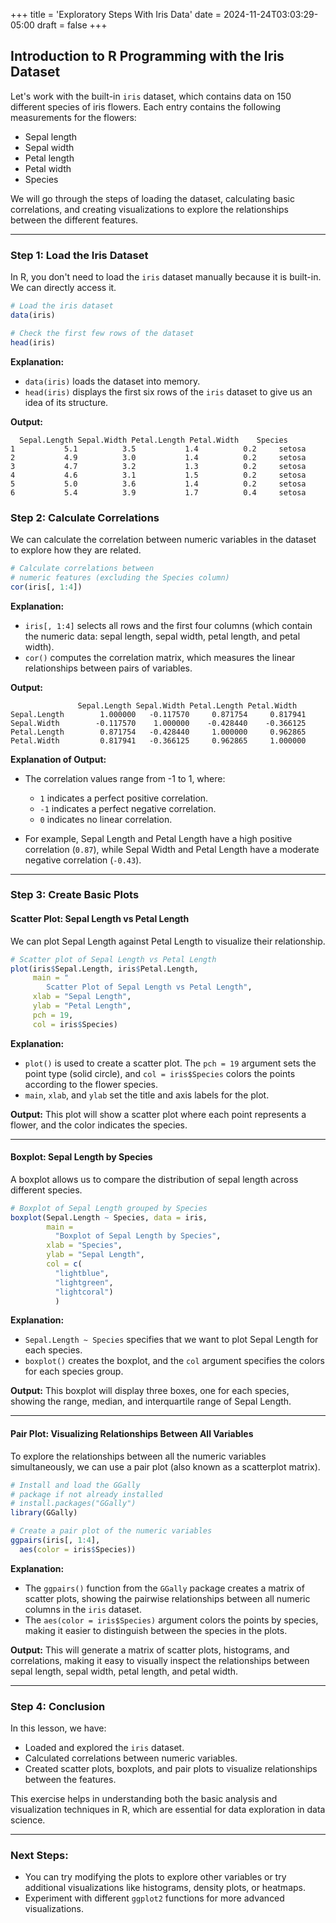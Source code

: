 +++
title = 'Exploratory Steps With Iris Data'
date = 2024-11-24T03:03:29-05:00
draft = false
+++

## Introduction to R Programming with the Iris Dataset

Let's work with the built-in `iris` dataset, which contains data on 150 different species of iris flowers. Each entry contains the following measurements for the flowers:

- Sepal length
- Sepal width
- Petal length
- Petal width
- Species

We will go through the steps of loading the dataset, calculating basic correlations, and creating visualizations to explore the relationships between the different features.

---

### Step 1: Load the Iris Dataset

In R, you don't need to load the `iris` dataset manually because it is built-in. We can directly access it.

```r
# Load the iris dataset
data(iris)

# Check the first few rows of the dataset
head(iris)
```

**Explanation:**
- `data(iris)` loads the dataset into memory.
- `head(iris)` displays the first six rows of the `iris` dataset to give us an idea of its structure.

**Output:**
``` 
  Sepal.Length Sepal.Width Petal.Length Petal.Width    Species
1           5.1          3.5           1.4          0.2     setosa
2           4.9          3.0           1.4          0.2     setosa
3           4.7          3.2           1.3          0.2     setosa
4           4.6          3.1           1.5          0.2     setosa
5           5.0          3.6           1.4          0.2     setosa
6           5.4          3.9           1.7          0.4     setosa
```


### Step 2: Calculate Correlations

We can calculate the correlation between numeric variables in the dataset to explore how they are related.

```r
# Calculate correlations between 
# numeric features (excluding the Species column)
cor(iris[, 1:4])
```

**Explanation:**
- `iris[, 1:4]` selects all rows and the first four columns (which contain the numeric data: sepal length, sepal width, petal length, and petal width).
- `cor()` computes the correlation matrix, which measures the linear relationships between pairs of variables.

**Output:**
``` 
               Sepal.Length Sepal.Width Petal.Length Petal.Width
Sepal.Length        1.000000   -0.117570     0.871754     0.817941
Sepal.Width        -0.117570    1.000000    -0.428440    -0.366125
Petal.Length        0.871754   -0.428440     1.000000     0.962865
Petal.Width         0.817941   -0.366125     0.962865     1.000000
```

**Explanation of Output:**

- The correlation values range from -1 to 1, where:
  
  - `1` indicates a perfect positive correlation.
  - `-1` indicates a perfect negative correlation.
  - `0` indicates no linear correlation.

- For example, Sepal Length and Petal Length have a high positive correlation (`0.87`), while Sepal Width and Petal Length have a moderate negative correlation (`-0.43`).

---

### Step 3: Create Basic Plots

#### Scatter Plot: Sepal Length vs Petal Length

We can plot Sepal Length against Petal Length to visualize their relationship.

```r
# Scatter plot of Sepal Length vs Petal Length
plot(iris$Sepal.Length, iris$Petal.Length, 
     main = "
        Scatter Plot of Sepal Length vs Petal Length",
     xlab = "Sepal Length",
     ylab = "Petal Length", 
     pch = 19,
     col = iris$Species)
```

**Explanation:**

- `plot()` is used to create a scatter plot. The `pch = 19` argument sets the point type (solid circle), and `col = iris$Species` colors the points according to the flower species.
- `main`, `xlab`, and `ylab` set the title and axis labels for the plot.

**Output:**
This plot will show a scatter plot where each point represents a flower, and the color indicates the species.

---

#### Boxplot: Sepal Length by Species

A boxplot allows us to compare the distribution of sepal length across different species.

```r
# Boxplot of Sepal Length grouped by Species
boxplot(Sepal.Length ~ Species, data = iris,
        main = 
          "Boxplot of Sepal Length by Species",
        xlab = "Species",
        ylab = "Sepal Length",
        col = c(
          "lightblue", 
          "lightgreen",
          "lightcoral")
          )
```

**Explanation:**
- `Sepal.Length ~ Species` specifies that we want to plot Sepal Length for each species.
- `boxplot()` creates the boxplot, and the `col` argument specifies the colors for each species group.

**Output:**
This boxplot will display three boxes, one for each species, showing the range, median, and interquartile range of Sepal Length.

---

#### Pair Plot: Visualizing Relationships Between All Variables

To explore the relationships between all the numeric variables simultaneously, we can use a pair plot (also known as a scatterplot matrix).

```r
# Install and load the GGally 
# package if not already installed
# install.packages("GGally")
library(GGally)

# Create a pair plot of the numeric variables
ggpairs(iris[, 1:4],
  aes(color = iris$Species))
```

**Explanation:**
- The `ggpairs()` function from the `GGally` package creates a matrix of scatter plots, showing the pairwise relationships between all numeric columns in the `iris` dataset.
- The `aes(color = iris$Species)` argument colors the points by species, making it easier to distinguish between the species in the plots.

**Output:**
This will generate a matrix of scatter plots, histograms, and correlations, making it easy to visually inspect the relationships between sepal length, sepal width, petal length, and petal width.

---

### Step 4: Conclusion

In this lesson, we have:
- Loaded and explored the `iris` dataset.
- Calculated correlations between numeric variables.
- Created scatter plots, boxplots, and pair plots to visualize relationships between the features.

This exercise helps in understanding both the basic analysis and visualization techniques in R, which are essential for data exploration in data science.

---

### Next Steps:

- You can try modifying the plots to explore other variables or try additional visualizations like histograms, density plots, or heatmaps.
- Experiment with different `ggplot2` functions for more advanced visualizations.
